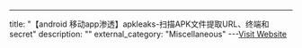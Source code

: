 ---
title: "【android 移动app渗透】apkleaks-扫描APK文件提取URL、终端和secret"
description: ""
external_category: "Miscellaneous"
---[Visit Website](https://github.com/dwisiswant0/apkleaks)

